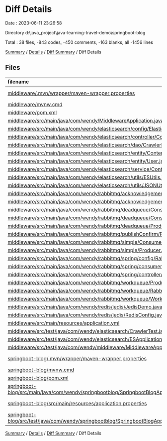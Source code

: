 # Diff Details

Date : 2023-06-11 23:26:58

Directory d:\\java_project\\java-learning-travel-demo\\springboot-blog

Total : 38 files,  -843 codes, -450 comments, -163 blanks, all -1456 lines

[Summary](results.md) / [Details](details.md) / [Diff Summary](diff.md) / Diff Details

## Files
| filename | language | code | comment | blank | total |
| :--- | :--- | ---: | ---: | ---: | ---: |
| [middleware/.mvn/wrapper/maven-wrapper.properties](/middleware/.mvn/wrapper/maven-wrapper.properties) | Java Properties | -2 | -16 | -1 | -19 |
| [middleware/mvnw.cmd](/middleware/mvnw.cmd) | Batch | -102 | -51 | -36 | -189 |
| [middleware/pom.xml](/middleware/pom.xml) | XML | -120 | -25 | -19 | -164 |
| [middleware/src/main/java/com/wendy/MiddlewareApplication.java](/middleware/src/main/java/com/wendy/MiddlewareApplication.java) | Java | -9 | 0 | -5 | -14 |
| [middleware/src/main/java/com/wendy/elasticsearch/config/ElasticsearchClientConfig.java](/middleware/src/main/java/com/wendy/elasticsearch/config/ElasticsearchClientConfig.java) | Java | -16 | -12 | -3 | -31 |
| [middleware/src/main/java/com/wendy/elasticsearch/controller/ContentController.java](/middleware/src/main/java/com/wendy/elasticsearch/controller/ContentController.java) | Java | -25 | -6 | -6 | -37 |
| [middleware/src/main/java/com/wendy/elasticsearch/dao/CrawlerDao.java](/middleware/src/main/java/com/wendy/elasticsearch/dao/CrawlerDao.java) | Java | -31 | -13 | -6 | -50 |
| [middleware/src/main/java/com/wendy/elasticsearch/entity/Content.java](/middleware/src/main/java/com/wendy/elasticsearch/entity/Content.java) | Java | -8 | -6 | -5 | -19 |
| [middleware/src/main/java/com/wendy/elasticsearch/entity/User.java](/middleware/src/main/java/com/wendy/elasticsearch/entity/User.java) | Java | -11 | -6 | -4 | -21 |
| [middleware/src/main/java/com/wendy/elasticsearch/service/ContentService.java](/middleware/src/main/java/com/wendy/elasticsearch/service/ContentService.java) | Java | -61 | -16 | -7 | -84 |
| [middleware/src/main/java/com/wendy/elasticsearch/utils/ESUtils.java](/middleware/src/main/java/com/wendy/elasticsearch/utils/ESUtils.java) | Java | -7 | -6 | -4 | -17 |
| [middleware/src/main/java/com/wendy/elasticsearch/utils/JSONUtils.java](/middleware/src/main/java/com/wendy/elasticsearch/utils/JSONUtils.java) | Java | -9 | -6 | -4 | -19 |
| [middleware/src/main/java/com/wendy/rabbitmq/acknowledgement/Worker03.java](/middleware/src/main/java/com/wendy/rabbitmq/acknowledgement/Worker03.java) | Java | -25 | -12 | -4 | -41 |
| [middleware/src/main/java/com/wendy/rabbitmq/acknowledgement/Worker04.java](/middleware/src/main/java/com/wendy/rabbitmq/acknowledgement/Worker04.java) | Java | -25 | -12 | -4 | -41 |
| [middleware/src/main/java/com/wendy/rabbitmq/deadqueue/Consumer01.java](/middleware/src/main/java/com/wendy/rabbitmq/deadqueue/Consumer01.java) | Java | -33 | -13 | -9 | -55 |
| [middleware/src/main/java/com/wendy/rabbitmq/deadqueue/Consumer02.java](/middleware/src/main/java/com/wendy/rabbitmq/deadqueue/Consumer02.java) | Java | -23 | -6 | -5 | -34 |
| [middleware/src/main/java/com/wendy/rabbitmq/deadqueue/Producer.java](/middleware/src/main/java/com/wendy/rabbitmq/deadqueue/Producer.java) | Java | -21 | -8 | -3 | -32 |
| [middleware/src/main/java/com/wendy/rabbitmq/publishConfirm/PublishConfirm.java](/middleware/src/main/java/com/wendy/rabbitmq/publishConfirm/PublishConfirm.java) | Java | -89 | -39 | -8 | -136 |
| [middleware/src/main/java/com/wendy/rabbitmq/simple/Consumer.java](/middleware/src/main/java/com/wendy/rabbitmq/simple/Consumer.java) | Java | -22 | -15 | -7 | -44 |
| [middleware/src/main/java/com/wendy/rabbitmq/simple/Producer.java](/middleware/src/main/java/com/wendy/rabbitmq/simple/Producer.java) | Java | -20 | -24 | -6 | -50 |
| [middleware/src/main/java/com/wendy/rabbitmq/spring/config/RabbitmqConfig.java](/middleware/src/main/java/com/wendy/rabbitmq/spring/config/RabbitmqConfig.java) | Java | -35 | -12 | -8 | -55 |
| [middleware/src/main/java/com/wendy/rabbitmq/spring/consumer/RabbitmqHandler.java](/middleware/src/main/java/com/wendy/rabbitmq/spring/consumer/RabbitmqHandler.java) | Java | -17 | -8 | -4 | -29 |
| [middleware/src/main/java/com/wendy/rabbitmq/spring/controller/ProduceController.java](/middleware/src/main/java/com/wendy/rabbitmq/spring/controller/ProduceController.java) | Java | -20 | -12 | -7 | -39 |
| [middleware/src/main/java/com/wendy/rabbitmq/workqueue/Producer.java](/middleware/src/main/java/com/wendy/rabbitmq/workqueue/Producer.java) | Java | -17 | -7 | -4 | -28 |
| [middleware/src/main/java/com/wendy/rabbitmq/workqueue/RabbitMqUtils.java](/middleware/src/main/java/com/wendy/rabbitmq/workqueue/RabbitMqUtils.java) | Java | -14 | -9 | -3 | -26 |
| [middleware/src/main/java/com/wendy/rabbitmq/workqueue/Worker01.java](/middleware/src/main/java/com/wendy/rabbitmq/workqueue/Worker01.java) | Java | -21 | -6 | -8 | -35 |
| [middleware/src/main/java/com/wendy/redis/jedis/JedisDemo.java](/middleware/src/main/java/com/wendy/redis/jedis/JedisDemo.java) | Java | -23 | -6 | -5 | -34 |
| [middleware/src/main/java/com/wendy/redis/jedis/RedisConfig.java](/middleware/src/main/java/com/wendy/redis/jedis/RedisConfig.java) | Java | -18 | -78 | -3 | -99 |
| [middleware/src/main/resources/application.yml](/middleware/src/main/resources/application.yml) | YAML | -13 | -5 | -2 | -20 |
| [middleware/src/test/java/com/wendy/elasticsearch/CrawlerTest.java](/middleware/src/test/java/com/wendy/elasticsearch/CrawlerTest.java) | Java | -17 | -6 | -5 | -28 |
| [middleware/src/test/java/com/wendy/elasticsearch/ESApplicationoTest.java](/middleware/src/test/java/com/wendy/elasticsearch/ESApplicationoTest.java) | Java | -140 | -76 | -16 | -232 |
| [middleware/src/test/java/com/wendy/middleware/MiddlewareApplicationTests.java](/middleware/src/test/java/com/wendy/middleware/MiddlewareApplicationTests.java) | Java | -9 | 0 | -5 | -14 |
| [springboot-blog/.mvn/wrapper/maven-wrapper.properties](/springboot-blog/.mvn/wrapper/maven-wrapper.properties) | Java Properties | 2 | 16 | 1 | 19 |
| [springboot-blog/mvnw.cmd](/springboot-blog/mvnw.cmd) | Batch | 102 | 51 | 36 | 189 |
| [springboot-blog/pom.xml](/springboot-blog/pom.xml) | XML | 38 | 0 | 4 | 42 |
| [springboot-blog/src/main/java/com/wendy/springbootblog/SpringbootBlogApplication.java](/springboot-blog/src/main/java/com/wendy/springbootblog/SpringbootBlogApplication.java) | Java | 9 | 0 | 5 | 14 |
| [springboot-blog/src/main/resources/application.properties](/springboot-blog/src/main/resources/application.properties) | Java Properties | 0 | 0 | 2 | 2 |
| [springboot-blog/src/test/java/com/wendy/springbootblog/SpringbootBlogApplicationTests.java](/springboot-blog/src/test/java/com/wendy/springbootblog/SpringbootBlogApplicationTests.java) | Java | 9 | 0 | 5 | 14 |

[Summary](results.md) / [Details](details.md) / [Diff Summary](diff.md) / Diff Details